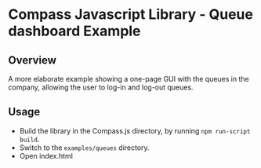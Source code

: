 Compass Javascript Library - Queue dashboard Example
=============

Overview
---------

A more elaborate example showing a one-page GUI with the queues in the company, allowing the user to log-in and log-out queues.

Usage
---------
- Build the library in the Compass.js directory, by running `npm run-script build`.
- Switch to the `examples/queues` directory.
- Open index.html